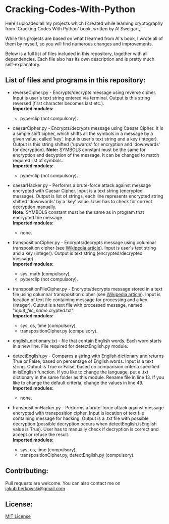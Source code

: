 # Cracking-Codes-With-Python

Here I uploaded all my projects which I created while learning cryptography
from 'Cracking Codes With Python' book, written by Al Sweigart,

While this projects are based on what I learned from Al's book, I wrote all of
them by myself, so you will find numerous changes and improvements.

Below is a full list of files included in this repository, together with
all dependencies. Each file also has its own description and is pretty
much self-explanatory.

## List of files and programs in this repository:
- reverseCipher.py - Encrypts/decrypts message using reverse cipher. Input is user's text string entered via terminal. Output is this string reversed (first character becomes last etc.).\
**Imported modules:**
    - pyperclip (not compulsory).
    
 - caesarCipher.py - Encrypts/decrypts message using Caesar Cipher. It is a simple shift cipher, which shifts all the symbols in a message by a given value, called 'key'. Input is user's text string and a key (integer). Output is this string shifted ('upwards' for encryption and 'downwards' for decryption).
 **Note:** SYMBOLS constant must be the same for encryption and decyption of the message. It can be changed to match required list of symbols.\
 **Imported modules:**
    - pyperclip (not compulsory).
    
- caesarHacker.py - Performs a brute-force attack against message encrypted with Caesar Cipher. Input is a text string (encrypted message). Output is list of strings, each line represents encrypted string shifted 'downwards' by a 'key' value. User has to check for correct decryption manually.\
**Note:** SYMBOLS constant must be the same as in program that encrypted the message.\
**Imported modules:**
    - none.

- transpositionCipher.py - Encrypts/decrypts message using columnar transposition cipher (see [Wikipedia article](https://en.wikipedia.org/wiki/Transposition_cipher#Columnar_transposition)). Input is user's text string and a key (integer). Output is text string (encrypted/decrypted message).\
**Imported modules:**
    - sys, math (compulsory),
    - pyperclip (not compulsory).
    
- transpositionFileCipher.py - Encrypts/decrypts message stored in a text file using columnar transposition cipher (see [Wikipedia article](https://en.wikipedia.org/wiki/Transposition_cipher#Columnar_transposition)). Input is location of text file containing message for processing and a key (integer). Output is a text file with processed message, named "*input_file_name*.crypted.txt".\
**Imported modules:**
    - sys, os, time (compulsory),
    - transpositionCipher.py (compulsory).
    
- english_dictionary.txt - file that contain English words. Each word starts in a new line. File required for detectEnglish.py module.

- detectEnglish.py - Compares a string with English dictionary and returns True or False, based on percentage of English words. Input is a text string. Output is True or False, based on comparision criteria specified in isEnglish function. If you like to change the language, put a .txt dictionary in the same folder as this module. Rename file in line 13. If you like to change the default criteria, change the values in line 49.\
**Imported modules:**
    - none.
    
- transpositionHacker.py - Performs a brute-force attack against message encrypted with transposition cipher. Input is location of text file containing message for hacking. Output is a .txt file with possible decryption (possible decryption occurs when detectEnglish.isEnglish value is True). User has to manually check if decryption is correct and accept or refuse the result.\
**Imported modules:**
    - sys, os, time (compulsory),
    - transpositionCipher.py, detectEnglish.py (compulsory).

## Contributing:

Pull requests are welcome. You can also contact me on jakub.berkowski@gmail.com

## License:

[MIT License](https://choosealicense.com/licenses/mit/)
